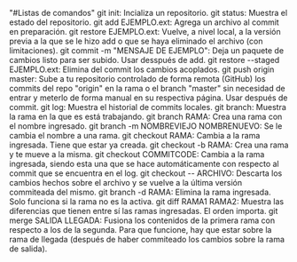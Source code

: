"#Listas de comandos"
git init: Incializa un repositorio.
git status: Muestra el estado del repositorio.
git add EJEMPLO.ext: Agrega un archivo al commit en preparación.
git restore EJEMPLO.ext: Vuelve, a nivel local, a la versión previa a la que se le hizo add o que se haya eliminado el archivo (con limitaciones).
git commit -m "MENSAJE DE EJEMPLO": Deja un paquete de cambios listo para ser subido. Usar desspués de add.
git restore --staged EJEMPLO.ext: Elimina del commit los cambios acoplados.
git push origin master: Sube a tu repositorio controlado de forma remota (GitHub) los commits del repo "origin" en la rama o el branch "master" sin necesidad de entrar y meterlo de forma manual en su respectiva página. Usar después de commit.
git log: Muestra el historial de commits locales.
git branch: Muestra la rama en la que es está trabajando.
git branch RAMA: Crea una rama con el nombre ingresado.
git branch -m NOMBREVIEJO NOMBRENUEVO: Se le cambia el nombre a una rama.
git checkout RAMA: Cambia a la rama ingresada. Tiene que estar ya creada.
git checkout -b RAMA: Crea una rama y te mueve a la misma.
git checkout COMMITCODE: Cambia a la rama ingresada, siendo esta una que se hace automáticamente con respecto al commit que se encuentra en el log.
git checkout -- ARCHIVO: Descarta los cambios hechos sobre el archivo y se vuelve a la última versión commiteada del mismo.
git branch -d RAMA: Elimina la rama ingresada. Solo funciona si la rama no es la activa.
git diff RAMA1 RAMA2: Muestra las diferencias que tienen entre sí las ramas ingresadas. El orden importa.
git merge SALIDA LLEGADA: Fusiona los contenidos de la primera rama con respecto a los de la segunda. Para que funcione, hay que estar sobre la rama de llegada (después de haber commiteado los cambios sobre la rama de salida).